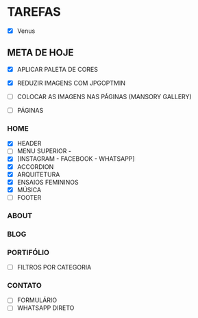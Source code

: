 # TAREFAS

- [x] Venus

## META DE HOJE

- [X] APLICAR PALETA DE CORES
- [X] REDUZIR IMAGENS COM JPGOPTMIN
- [ ] COLOCAR AS IMAGENS NAS PÁGINAS (MANSORY GALLERY)

- [ ] PÁGINAS

### HOME

- [X] HEADER
- [ ] MENU SUPERIOR          -
- [X] [INSTAGRAM - FACEBOOK - WHATSAPP]
- [X] ACCORDION
- [X] ARQUITETURA
- [X] ENSAIOS FEMININOS
- [X] MÚSICA
- [ ] FOOTER

### ABOUT

### BLOG

### PORTIFÓLIO

- [ ] FILTROS POR CATEGORIA

### CONTATO

- [ ] FORMULÁRIO
- [ ] WHATSAPP DIRETO
